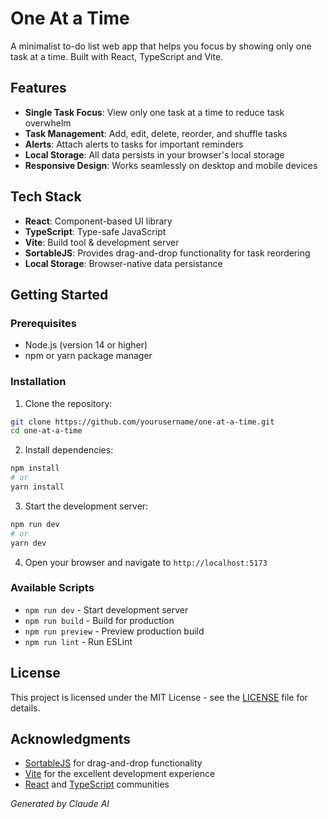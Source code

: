 # One At a Time

A minimalist to-do list web app that helps you focus by showing only one task at a time. Built with React, TypeScript and Vite.

## Features

- **Single Task Focus**: View only one task at a time to reduce task overwhelm
- **Task Management**: Add, edit, delete, reorder, and shuffle tasks
- **Alerts**: Attach alerts to tasks for important reminders
- **Local Storage**: All data persists in your browser's local storage
- **Responsive Design**: Works seamlessly on desktop and mobile devices

## Tech Stack

- **React**: Component-based UI library
- **TypeScript**: Type-safe JavaScript
- **Vite**: Build tool & development server
- **SortableJS**: Provides drag-and-drop functionality for task reordering
- **Local Storage**: Browser-native data persistance

## Getting Started

### Prerequisites

- Node.js (version 14 or higher)
- npm or yarn package manager

### Installation

1. Clone the repository:

```bash
git clone https://github.com/yourusername/one-at-a-time.git
cd one-at-a-time
```

2. Install dependencies:

```bash
npm install
# or
yarn install
```

3. Start the development server:

```bash
npm run dev
# or
yarn dev
```

4. Open your browser and navigate to `http://localhost:5173`

### Available Scripts

- `npm run dev` - Start development server
- `npm run build` - Build for production
- `npm run preview` - Preview production build
- `npm run lint` - Run ESLint

## License

This project is licensed under the MIT License - see the [LICENSE](LICENSE) file for details.

## Acknowledgments

- [SortableJS](https://sortablejs.github.io/Sortable/) for drag-and-drop functionality
- [Vite](https://vitejs.dev/) for the excellent development experience
- [React](https://reactjs.org/) and [TypeScript](https://www.typescriptlang.org/) communities

_Generated by Claude AI_
